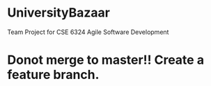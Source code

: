 # UniversityBazaar
Team Project for CSE 6324 Agile Software Development

# Donot merge to master!!  Create a feature branch.

